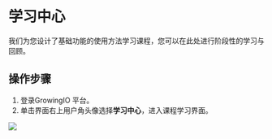 # 学习中心

我们为您设计了基础功能的使用方法学习课程，您可以在此处进行阶段性的学习与回顾。

## 操作步骤

1. 登录GrowingIO 平台。
2. 单击界面右上用户角头像选择**学习中心**，进入课程学习界面。

![](https://github.com/growingio/growingio-docs-v3/tree/d520f4a494f6c0635c83422f55c665597e79ee96/.gitbook/assets/image%20%28177%29.png)

